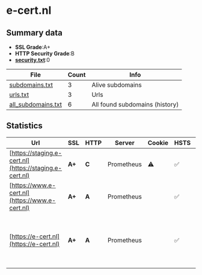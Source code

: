

# e-cert.nl
## Summary data


 - **SSL Grade**:A+
 - **HTTP Security Grade**:B
 - **[security.txt](https://www.digitaleoverheid.nl/nieuws/standaard-security-txt-nu-verplicht-voor-overheid/)**:0


| File       | Count | Info |
|------------|-------|------|
|[subdomains.txt](/data/e-cert.nl/subdomains.txt)|3|Alive subdomains|
|[urls.txt](/data/e-cert.nl/urls.txt)|3|Urls|
|[all_subdomains.txt](/data/e-cert.nl/all_subdomains.txt)|6|All found subdomains (history)|


## Statistics


| Url | SSL | HTTP | Server | Cookie | HSTS | CORS | CTO | CSP | XFO | XXP | RP |FP| Tech |Title |
|--------|-------|-------|------|------|------|------|------|------|------|------|------|------|------|------|
|[https://staging.e-cert.nl](https://staging.e-cert.nl)| **A+**| **C**|Prometheus|:warning: |:white_check_mark: | | | | | :white_check_mark: | :white_check_mark: | |HSTS||
|[https://www.e-cert.nl](https://www.e-cert.nl)| **A+**| **A**|Prometheus| |:white_check_mark: | | |:warning: | | :white_check_mark: | :white_check_mark: | |HSTS|301 Moved Perman...|
|[https://e-cert.nl](https://e-cert.nl)| **A+**| **A**|Prometheus| |:white_check_mark: | | |:warning: | | :white_check_mark: | :white_check_mark: | |HSTS MySQL PHP Redis Redis Object Cache WPML:4.6.9 WordPress|Home | e-CertNL|

